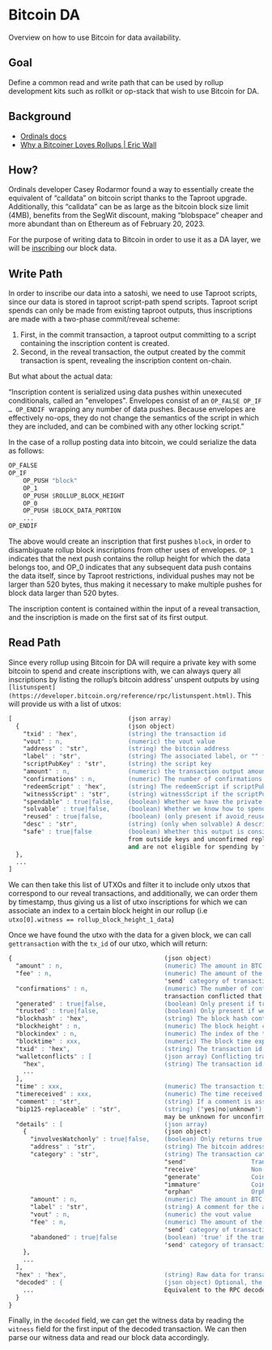 # Bitcoin DA

Overview on how to use Bitcoin for data availability.

## Goal

Define a common read and write path that can be used by rollup development kits such as rollkit or op-stack that wish to use Bitcoin for DA.

## Background

- [Ordinals docs](https://docs.ordinals.com/introduction.html)
- [Why a Bitcoiner Loves Rollups | Eric Wall](https://www.youtube.com/watch?v=_hLvvZGST_E&t=924s)

## How?

Ordinals developer Casey Rodarmor found a way to essentially create the equivalent of “calldata” on bitcoin script thanks to the Taproot upgrade. Additionally, this “calldata” can be as large as the bitcoin block size limit (4MB), benefits from the SegWit discount, making “blobspace” cheaper and more abundant than on Ethereum as of February 20, 2023. 

For the purpose of writing data to Bitcoin in order to use it as a DA layer, we will be [inscribing](https://docs.ordinals.com/inscriptions.html) our block data.

## Write Path

In order to inscribe our data into a satoshi, we need to use Taproot scripts, since our data is stored in taproot script-path spend scripts. Taproot script spends can only be made from existing taproot outputs, thus inscriptions are made with a two-phase commit/reveal scheme:

1. First, in the commit transaction, a taproot output committing to a script containing the inscription content is created.
2. Second, in the reveal transaction, the output created by the commit transaction is spent, revealing the inscription content on-chain.

But what about the actual data: 

“Inscription content is serialized using data pushes within unexecuted conditionals, called an "envelopes". Envelopes consist of an `OP_FALSE OP_IF … OP_ENDIF`
 wrapping any number of data pushes. Because envelopes are effectively no-ops, they do not change the semantics of the script in which they are included, and can be combined with any other locking script.”

In the case of a rollup posting data into bitcoin, we could serialize the data as follows:

```nasm
OP_FALSE
OP_IF
	OP_PUSH "block"
	OP_1
	OP_PUSH $ROLLUP_BLOCK_HEIGHT
	OP_0
	OP_PUSH $BLOCK_DATA_PORTION
	...
OP_ENDIF
```

The above would create an inscription that first pushes `block`, in order to disambiguate rollup block inscriptions from other uses of envelopes.  `OP_1` indicates that the next push contains the rollup height for which the data belongs too, and OP_0 indicates that any subsequent data push contains the data itself, since by Taproot restrictions, individual pushes may not be larger than 520 bytes, thus making it necessary to make multiple pushes for block data larger than 520 bytes.

The inscription content is contained within the input of a reveal transaction, and the inscription is made on the first sat of its first output.

## Read Path

Since every rollup using Bitcoin for DA will require a private key with some bitcoin to spend and create inscriptions with, we can always query all inscriptions by listing the rollup’s bitcoin address’ unspent outputs by using `[listunspent](https://developer.bitcoin.org/reference/rpc/listunspent.html)`. This will provide us with a list of utxos:

```nasm
[                                (json array)
  {                              (json object)
    "txid" : "hex",              (string) the transaction id
    "vout" : n,                  (numeric) the vout value
    "address" : "str",           (string) the bitcoin address
    "label" : "str",             (string) The associated label, or "" for the default label
    "scriptPubKey" : "str",      (string) the script key
    "amount" : n,                (numeric) the transaction output amount in BTC
    "confirmations" : n,         (numeric) The number of confirmations
    "redeemScript" : "hex",      (string) The redeemScript if scriptPubKey is P2SH
    "witnessScript" : "str",     (string) witnessScript if the scriptPubKey is P2WSH or P2SH-P2WSH
    "spendable" : true|false,    (boolean) Whether we have the private keys to spend this output
    "solvable" : true|false,     (boolean) Whether we know how to spend this output, ignoring the lack of keys
    "reused" : true|false,       (boolean) (only present if avoid_reuse is set) Whether this output is reused/dirty (sent to an address that was previously spent from)
    "desc" : "str",              (string) (only when solvable) A descriptor for spending this output
    "safe" : true|false          (boolean) Whether this output is considered safe to spend. Unconfirmed transactions
                                 from outside keys and unconfirmed replacement transactions are considered unsafe
                                 and are not eligible for spending by fundrawtransaction and sendtoaddress.
  },
  ...
]
```

We can then take this list of UTXOs and filter it to include only utxos that correspond to our reveal transactions, and additionally, we can order them by timestamp, thus giving us a list of utxo inscriptions for which we can associate an index to a certain block height in our rollup (i.e `utxo[0].witness == rollup_block_height_1_data`)

Once we have found the utxo with the data for a given block, we can call `gettransaction` with the `tx_id` of our utxo, which will return:

```nasm
{                                          (json object)
  "amount" : n,                            (numeric) The amount in BTC
  "fee" : n,                               (numeric) The amount of the fee in BTC. This is negative and only available for the
                                           'send' category of transactions.
  "confirmations" : n,                     (numeric) The number of confirmations for the transaction. Negative confirmations means the
                                           transaction conflicted that many blocks ago.
  "generated" : true|false,                (boolean) Only present if transaction only input is a coinbase one.
  "trusted" : true|false,                  (boolean) Only present if we consider transaction to be trusted and so safe to spend from.
  "blockhash" : "hex",                     (string) The block hash containing the transaction.
  "blockheight" : n,                       (numeric) The block height containing the transaction.
  "blockindex" : n,                        (numeric) The index of the transaction in the block that includes it.
  "blocktime" : xxx,                       (numeric) The block time expressed in UNIX epoch time.
  "txid" : "hex",                          (string) The transaction id.
  "walletconflicts" : [                    (json array) Conflicting transaction ids.
    "hex",                                 (string) The transaction id.
    ...
  ],
  "time" : xxx,                            (numeric) The transaction time expressed in UNIX epoch time.
  "timereceived" : xxx,                    (numeric) The time received expressed in UNIX epoch time.
  "comment" : "str",                       (string) If a comment is associated with the transaction, only present if not empty.
  "bip125-replaceable" : "str",            (string) ("yes|no|unknown") Whether this transaction could be replaced due to BIP125 (replace-by-fee);
                                           may be unknown for unconfirmed transactions not in the mempool
  "details" : [                            (json array)
    {                                      (json object)
      "involvesWatchonly" : true|false,    (boolean) Only returns true if imported addresses were involved in transaction.
      "address" : "str",                   (string) The bitcoin address involved in the transaction.
      "category" : "str",                  (string) The transaction category.
                                           "send"                  Transactions sent.
                                           "receive"               Non-coinbase transactions received.
                                           "generate"              Coinbase transactions received with more than 100 confirmations.
                                           "immature"              Coinbase transactions received with 100 or fewer confirmations.
                                           "orphan"                Orphaned coinbase transactions received.
      "amount" : n,                        (numeric) The amount in BTC
      "label" : "str",                     (string) A comment for the address/transaction, if any
      "vout" : n,                          (numeric) the vout value
      "fee" : n,                           (numeric) The amount of the fee in BTC. This is negative and only available for the
                                           'send' category of transactions.
      "abandoned" : true|false             (boolean) 'true' if the transaction has been abandoned (inputs are respendable). Only available for the
                                           'send' category of transactions.
    },
    ...
  ],
  "hex" : "hex",                           (string) Raw data for transaction
  "decoded" : {                            (json object) Optional, the decoded transaction (only present when `verbose` is passed)
    ...                                    Equivalent to the RPC decoderawtransaction method, or the RPC getrawtransaction method when `verbose` is passed.
  }
}
```

Finally, in the `decoded` field, we can get the witness data by reading the `witness` field for the first input of the decoded transaction. We can then parse our witness data and read our block data accordingly.